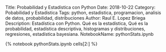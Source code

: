 Title: Probabilidad y Estadística con Python
Date: 2018-10-22
Category: Pobabilidad y Estadistica
Tags: python, estadistica, programacion, analisis de datos, probabilidad, distribuciones
Author: Raul E. Lopez Briega
Description: Estadística con Python. Qué es la estadística, Qué es la probabilidad, estadística descriptiva, histogramas y distribuciones, regresiones, estadística bayesiana.
NotebookName: pythonStats.ipynb

{% notebook pythonStats.ipynb cells[2:] %}
